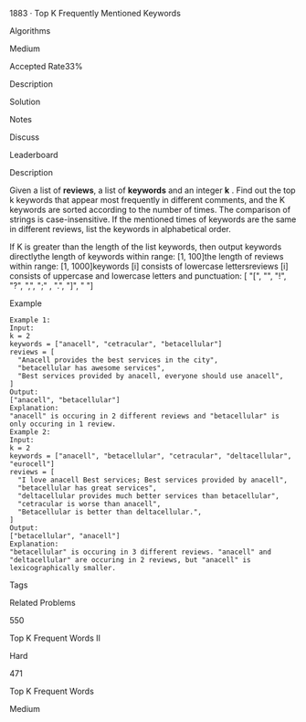 1883 · Top K Frequently Mentioned Keywords

Algorithms

Medium

Accepted Rate33%

Description

Solution

Notes

Discuss

Leaderboard

Description

Given a list of **reviews**, a list of **keywords** and an integer **k** .
Find out the top k keywords that appear most frequently in different comments, and the K keywords are sorted according to the number of times.
The comparison of strings is case-insensitive. If the mentioned times of keywords are the same in different reviews, list the keywords in alphabetical order.

If K is greater than the length of the list keywords, then output keywords directlythe length of keywords within range: [1, 100]the length of reviews within range: [1, 1000]keywords [i] consists of lowercase lettersreviews [i] consists of uppercase and lowercase letters and punctuation: [ "[", "\", "!", "?", ",", ";" , ".", "]", " "]

Example

```
Example 1:
Input:
k = 2
keywords = ["anacell", "cetracular", "betacellular"]
reviews = [
  "Anacell provides the best services in the city",
  "betacellular has awesome services",
  "Best services provided by anacell, everyone should use anacell",
]
Output:
["anacell", "betacellular"]
Explanation:
"anacell" is occuring in 2 different reviews and "betacellular" is only occuring in 1 review.
Example 2:
Input:
k = 2
keywords = ["anacell", "betacellular", "cetracular", "deltacellular", "eurocell"]
reviews = [
  "I love anacell Best services; Best services provided by anacell",
  "betacellular has great services",
  "deltacellular provides much better services than betacellular",
  "cetracular is worse than anacell",
  "Betacellular is better than deltacellular.",
]
Output:
["betacellular", "anacell"]
Explanation:
"betacellular" is occuring in 3 different reviews. "anacell" and "deltacellular" are occuring in 2 reviews, but "anacell" is lexicographically smaller.
```

Tags

Related Problems

550

Top K Frequent Words II

Hard

471

Top K Frequent Words

Medium